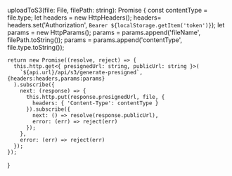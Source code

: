 

uploadToS3(file: File, filePath: string): Promise<string> {
    const contentType = file.type;
    let headers = new HttpHeaders();
    headers= headers.set('Authorization', `Bearer ${localStorage.getItem('token')}`);
    let params = new HttpParams();
    params = params.append('fileName', filePath.toString());
    params = params.append('contentType', file.type.toString());

    return new Promise((resolve, reject) => {
      this.http.get<{ presignedUrl: string, publicUrl: string }>(
        `${api.url}/api/s3/generate-presigned`,{headers:headers,params:params}
      ).subscribe({
        next: (response) => {
          this.http.put(response.presignedUrl, file, {
            headers: { 'Content-Type': contentType }
          }).subscribe({
            next: () => resolve(response.publicUrl),
            error: (err) => reject(err)
          });
        },
        error: (err) => reject(err)
      });
    });
  }
